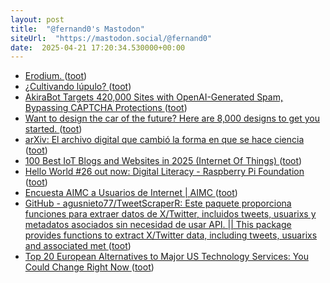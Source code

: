 ```yaml
---
layout: post
title:  "@fernand0's Mastodon"
siteUrl:  "https://mastodon.social/@fernand0"
date:  2025-04-21 17:20:34.530000+00:00
---
```

*  [Erodium. ](https://avecesunafoto.wordpress.com/2025/04/20/erodium) ([toot](https://mastodon.social/@fernand0/114377099478909938))
*  [¿Cultivando lúpulo? ](https://www.flickr.com/photos/fernand0/54448832068) ([toot](https://mastodon.social/@fernand0/114376985277890860))
*  [AkiraBot Targets 420,000 Sites with OpenAI-Generated Spam, Bypassing CAPTCHA Protections ](https://thehackernews.com/2025/04/akirabot-targets-420000-sites-with.htm) ([toot](https://mastodon.social/@fernand0/114376905455863911))
*  [Want to design the car of the future? Here are 8,000 designs to get you started. ](https://news.mit.edu/2024/design-future-car-with-8000-design-options-120) ([toot](https://mastodon.social/@fernand0/114376598304834111))
*  [arXiv: El archivo digital que cambió la forma en que se hace ciencia ](https://wwwhatsnew.com/2025/03/28/arxiv-el-archivo-digital-que-cambio-la-forma-en-que-se-hace-ciencia) ([toot](https://mastodon.social/@fernand0/114376391273881848))
*  [100 Best IoT Blogs and Websites in 2025 (Internet Of Things) ](https://bloggers.feedspot.com/iot_blogs) ([toot](https://mastodon.social/@fernand0/114376213109875641))
*  [Hello World #26 out now: Digital Literacy - Raspberry Pi Foundation ](https://www.raspberrypi.org/blog/hello-world-26-out-now-digital-literacy) ([toot](https://mastodon.social/@fernand0/114376038610590940))
*  [Encuesta AIMC a Usuarios de Internet \| AIMC ](https://www.aimc.es/otros-estudios-trabajos/navegantes-la-red) ([toot](https://mastodon.social/@fernand0/114375720007536910))
*  [GitHub - agusnieto77/TweetScraperR: Este paquete proporciona funciones para extraer datos de X/Twitter, incluidos tweets, usuarixs y metadatos asociados sin necesidad de usar API. \|\| This package provides functions to extract X/Twitter data, including tweets, usuarixs and associated met ](https://github.com/agusnieto77/TweetScraper) ([toot](https://mastodon.social/@fernand0/114375514585315907))
*  [Top 20 European Alternatives to Major US Technology Services: You Could Change Right Now ](https://medium.com/@devlink/top-20-european-alternatives-to-major-us-technology-services-you-could-change-right-now-1a727cc233f) ([toot](https://mastodon.social/@fernand0/114375178399863915))
